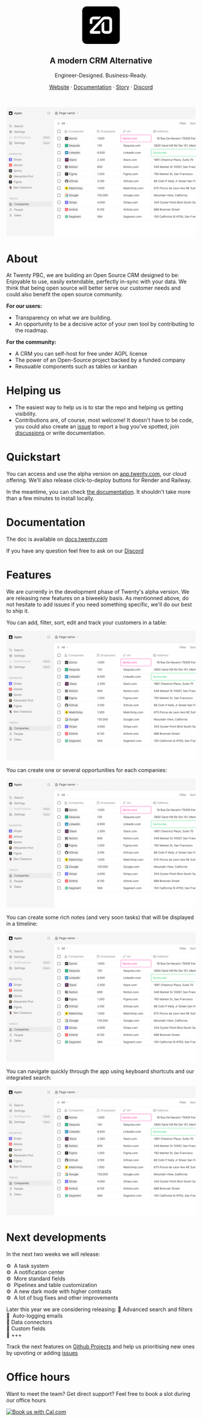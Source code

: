 
</br>
<p align="center">
  <a href="https://www.twenty.com">
    <img src="./docs/static/img/logo-square-dark.svg" width="100px" alt="Twenty logo" />
  </a>
</p>

<h2 align="center" >A modern CRM Alternative</h3>
<p align="center">Engineer-Designed. Business-Ready.

</p>
<p align="center"><a href="https://twenty.com">Website</a> · <a href="https://docs.twenty.com">Documentation</a> · <a href="https://twenty.com/story">Story</a> · <a href="https://discord.com/invite/3Wneyvmn">Discord</a></p>
<br />

<p align="center">
  <a href="https://www.twenty.com">
    <picture>
      <source media="(prefers-color-scheme: dark)" srcset="./docs/static/img/Cover-dark.png">
      <source media="(prefers-color-scheme: light)" srcset="./docs/static/img/Cover-light.png">
      <img src="./docs/static/img/preview-light.png" alt="Companies view" />
    </picture>
  </a>
</p>

# About
At Twenty PBC, we are building an Open Source CRM designed to be: Enjoyable to use, easily extendable, perfectly in-sync with your data. We think that being open source will better serve our customer needs and could also benefit the open source community.

**For our users:**
- Transparency on what we are building.
- An opportunity to be a decisive actor of your own tool by contributing to the roadmap.
  
**For the community:**
- A CRM you can self-host for free under AGPL license
- The power of an Open-Source project backed by a funded company
- Reusuable components such as tables or kanban

# Helping us
- The easiest way to help us is to star the repo and helping us getting visibility.
- Contributions are, of course, most welcome! It doesn't have to be code, you could also create an [issue](https://github.com/twentyhq/twenty/issues) to report a bug you've spotted, join [discussions](https://github.com/twentyhq/twenty/discussions) or write documentation.

# Quickstart
You can access and use the alpha version on [app.twenty.com](https://app.twenty.com), our cloud offering. We'll also release click-to-deploy buttons for Render and Railway.

In the meantime, you can check [the documentation](https://docs.twenty.com/start/local-setup). It shouldn't take more than a few minutes to install locally.

# Documentation
The doc is available on [docs.twenty.com](https://docs.twenty.com)

If you have any question feel free to ask on our [Discord](https://discord.com/invite/3Wneyvmn)

# Features
We are currently in the development phase of Twenty's alpha version. We are releasing new features on a biweekly basis. As mentionned above, do not hesitate to add issues if you need something specific, we'll do our best to ship it.

You can add, filter, sort, edit and track your customers in a table:

<p align="center">
  <a href="https://www.twenty.com">
    <picture>
      <source media="(prefers-color-scheme: dark)" srcset="./docs/static/img/visualise-customer-dark.png">
      <source media="(prefers-color-scheme: light)" srcset="./docs/static/img/visualise-customer-light.png">
      <img src="./docs/static/img/preview-light.png" alt="Companies view" />
    </picture>
  </a>
</p>

You can create one or several opportunities for each companies:

<p align="center">
  <a href="https://www.twenty.com">
    <picture>
      <source media="(prefers-color-scheme: dark)" srcset="./docs/static/img/follow-your-deals-dark.png">
      <source media="(prefers-color-scheme: light)" srcset="./docs/static/img/follow-your-deals-light.png">
      <img src="./docs/static/img/preview-light.png" alt="Companies view" />
    </picture>
  </a>
</p>

You can create some rich notes (and very soon tasks) that will be displayed in a timeline:

<p align="center">
  <a href="https://www.twenty.com">
    <picture>
      <source media="(prefers-color-scheme: dark)" srcset="./docs/static/img/rich-notes-dark.png">
      <source media="(prefers-color-scheme: light)" srcset="./docs/static/img/rich-notes-light.png">
      <img src="./docs/static/img/preview-light.png" alt="Companies view" />
    </picture>
  </a>
</p>

You can navigate quickly through the app using keyboard shortcuts and our integrated search:

<p align="center">
  <a href="https://www.twenty.com">
    <picture>
      <source media="(prefers-color-scheme: dark)" srcset="./docs/static/img/shortcut-navigation-dark.png">
      <source media="(prefers-color-scheme: light)" srcset="./docs/static/img/shortcut-navigation-light.png">
      <img src="./docs/static/img/preview-light.png" alt="Companies view" />
    </picture>
  </a>
</p>

# Next developments
In the next two weeks we will release:

⚙️  A task system<br>
⚙️  A notification center<br>
⚙️  More standard fields<br>
⚙️  Pipelines and table customization<br>
⚙️  A new dark mode with higher contrasts<br>
⚙️  A lot of bug fixes and other improvements<br>

Later this year we are considering releasing:
📅  Advanced search and filters<br>
📅  Auto-logging emails<br>
📅  Data connectors<br>
📅  Custom fields<br>
📅  +++<br>

Track the next features on [Github Projects](https://github.com/orgs/twentyhq/projects/1) and help us prioritising new ones by upvoting or adding [issues](https://github.com/twentyhq/twenty/issues)


# Office hours
Want to meet the team? Get direct support?
Feel free to book a slot during our office hours

<a href="https://cal.com/team/twenty?utm_source=banner&utm_campaign=oss">
  <picture>
    <source media="(prefers-color-scheme: dark)" srcset="https://cal.com/book-with-cal-dark.svg">
    <source media="(prefers-color-scheme: light)" srcset="https://cal.com/book-with-cal-light.svg">
    <img alt="Book us with Cal.com" src="https://cal.com/book-with-cal-light.svg" height="40">
  </picture>
</a>
